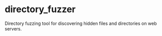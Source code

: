 # directory_fuzzer
Directory fuzzing tool for discovering hidden files and directories on web servers. 
